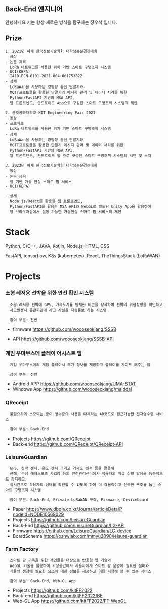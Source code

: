 ## Back-End 엔지니어

안녕하세요 저는 항상 새로운 방식을 탐구하는 장우석 입니다.

## Prize
```
1. 2021년 하계 한국정보기술학회 대학생논문경진대회
  금상
- 논문 제목
  LoRa 네트워크를 사용한 위치 기반 스마트 구명조끼 시스템
- UCI(KEPA)
  I410-ECN-0101-2021-004-001753822
- 상세
  LoRaWan을 사용하는 양방향 통신 단말기와
  MQTT프로토콜을 활용한 단말기의 메시지 관리 및 데이터 처리를 위한 
  Python/FastAPI 기반의 MSA API,
  웹 프론트엔드, 안드로이드 App으로 구성된 스마트 구명조끼 시스템의 제안
```
```
2. 금오공과대학교 KIT Engineering Fair 2021
  동상 
- 프로젝트
  LoRa 네트워크를 사용한 위치 기반 스마트 구명조끼 시스템
- 상세
  LoRaWan을 사용하는 양방향 통신 단말기와
  MQTT프로토콜을 활용한 단말기 메시지 관리 및 데이터 처리를 위한 
  Python/FastAPI 기반의 MSA API,
  웹 프론트엔드, 안드로이드 앱 으로 구성된 스마트 구명조끼 시스템의 시연 및 소개
```
```
3. 2022년 하계 한국정보기술학회 대학생논문경진대회
  동상
- 논문 제목
  웹 기반 가상 현실 스마트 팜 서비스
- UCI(KEPA)

- 상세
  Node.js/React를 활용한 웹 프론트엔드,
  Python/FastAPI를 활용한 MSA API와 WebGL로 빌드된 Unity App을 활용하여
  웹 브라우저상에서 실행 가능한 가상현실 스마트 팜 서비스의 제안
```

# Stack

Python, 
C/C++, 
JAVA, 
Kotlin, 
Node.js, 
HTML, 
CSS


FastAPI, 
tensorflow, 
K8s (kubernetes), 
React, 
TheThingsStack (LoRaWAN)


# Projects
### 소형 레저용 선박을 위한 안전 확인 시스템
```
  소형 레저용 선박에 GPS, 가속도계를 탑재한 비콘을 장착하여 선박의 위험상황을 확인하고
  사고발생시 유관기관에 사고 사실을 자동통보 하는 시스템

  참여 부분: 전반
```
- firmware
  https://github.com/woooseokjang/SSSB

- API
  https://github.com/woooseokjang/SSSB-API



### 게임 우마무스메 플레이 어시스트 앱
```
  게임 우마무스메의 게임 플레이시 추가 정보를 재공하고 플레이를 가이드 해주는 앱

  참여 부분: 전반
```
- Android APP
  https://github.com/woooseokjang/UMA-STAT
- Windows App
  https://github.com/woooseokjang/malddal



### QReceipt
```
  불필요하게 소모되는 종이 영수증의 사용을 대체하는 AR코드로 접근가능한 전자영수증 서비스

  참여 부분: Back-End
```
- Projects
  https://github.com/QReceipt
- Back-end
  https://github.com/QReceipt/QReceipt-API




### LeisureGuardian
```
  GPS, 심박 센서, 온도 센서 그리고 가속도 센서 등을 활용해 
  근해, 수상 레저스포츠 사업장 등의 안전관리센터에서 착용자의 위급 상황 발생을 능동적으로 감지하고,
  실시간으로 착용자의 상태를 확인할 수 있도록 하여 더 효율적이고 신속한 구조를 돕는 스마트 구명조끼 시스템
  
  참여 부분: Back-End, Private LoRaWAN 구축, Firmware, Deviceboard
```
- Paper
  https://www.dbpia.co.kr/Journal/articleDetail?nodeId=NODE10569029
- Projects
  https://github.com/LeisureGuardian
- Back-End
  https://github.com/LeisureGuardian/LG-API
- Firmware
  https://github.com/LeisureGuardian/LG-device
- BoardSchema
  https://oshwlab.com/mmyu2090/leisure-guardian




### Farm Factory
```
  스마트 팜 구축을 위한 개인들을 대상으로 반응형 웹 기술과 
  WebGL 기술을 활용하여 가상공간에서 사용자에게 스마트 팜 운영에 필요한 설비와 
  식물의 생장에 필요한 요소에 대한 정보를 제공하고 이를 시험해 볼 수 있는 서비스

  참여 부분: Back-End, Web-GL App
```
- Projects
  https://github.com/kitFF2022
- Back-end
  https://github.com/kitFF2022/BE
- Web-GL App
  https://github.com/kitFF2022/FF-WebGL
